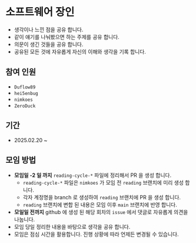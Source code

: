 # 소프트웨어 장인
- 생각이나 느낀 점을 공유 합니다.
- 같이 얘기를 나눠봤으면 하는 주제를 공유 합니다.
- 의문이 생긴 것들을 공유 합니다.
- 공유된 모든 것에 자유롭게 자신의 이해와 생각을 기록 합니다.

## 참여 인원
- `Duflow89`
- `hei5enbug`
- `nimkoes`
- `ZeroDuck`

## 기간
- 2025.02.20 ~

## 모임 방법
- **모임일 -2 일 까지** `reading-cycle-*` 파일에 정리해서 PR 을 생성 합니다.
  - `reading-cycle-*` 파일은 `nimkoes` 가 모임 전 `reading` 브랜치에 미리 생성 합니다.
  - 각자 계정명을 branch 로 생성하여 `reading` 브랜치에 PR 을 생성 합니다.
  - `reading` 브랜치에 변합 된 내용은 모임 이후 `main` 브랜치에 반영 합니다.
- **모일일 전까지** github 에 생성 된 해당 회차의 `issue` 에서 댓글로 자유롭게 의견을 나눕니다.
- 모임 당일 정리한 내용을 바탕으로 생각을 공유 합니다.
- 모임은 점심 시간을 활용합니다. 진행 상황에 따라 언제든 변경될 수 있습니다.



